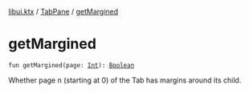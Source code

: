 [libui.ktx](../index.md) / [TabPane](index.md) / [getMargined](./get-margined.md)

# getMargined

`fun getMargined(page: `[`Int`](https://kotlinlang.org/api/latest/jvm/stdlib/kotlin/-int/index.html)`): `[`Boolean`](https://kotlinlang.org/api/latest/jvm/stdlib/kotlin/-boolean/index.html)

Whether page n (starting at 0) of the Tab has margins around its child.

